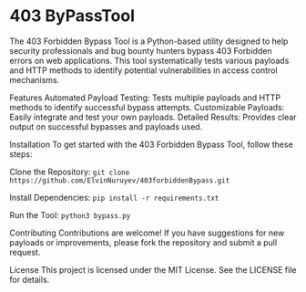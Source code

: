 # 403 ByPassTool

The 403 Forbidden Bypass Tool is a Python-based utility designed to help security professionals and bug bounty hunters bypass 403 Forbidden errors on web applications. This tool systematically tests various payloads and HTTP methods to identify potential vulnerabilities in access control mechanisms.

Features
Automated Payload Testing: Tests multiple payloads and HTTP methods to identify successful bypass attempts.
Customizable Payloads: Easily integrate and test your own payloads.
Detailed Results: Provides clear output on successful bypasses and payloads used.

Installation
To get started with the 403 Forbidden Bypass Tool, follow these steps:

Clone the Repository:
`git clone https://github.com/ElvinNuruyev/403forbiddenBypass.git`

Install Dependencies:
`pip install -r requirements.txt`

Run the Tool:
`python3 bypass.py`

Contributing
Contributions are welcome! If you have suggestions for new payloads or improvements, please fork the repository and submit a pull request.

License
This project is licensed under the MIT License. See the LICENSE file for details.
